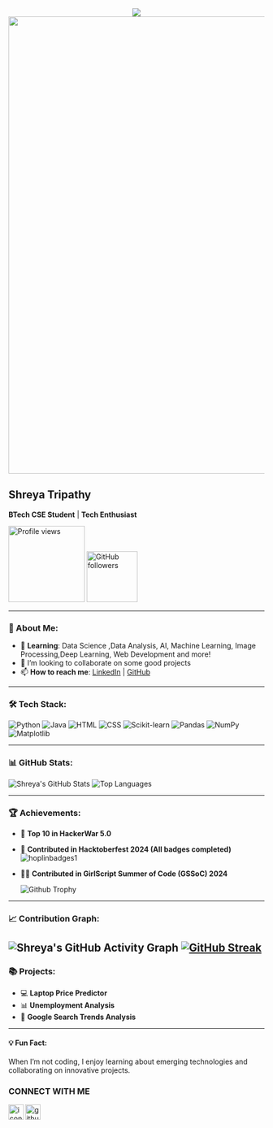 <div align="center">
  <img src="https://readme-typing-svg.herokuapp.com?color=DA70D6&center=true&vCenter=true&size=40&width=900&height=80&lines=👋+Hello+!!+I'm+Shreya+Tripathy!" />
</div>

<img src="https://raw.githubusercontent.com/alo7lika/PyVerse/refs/heads/main/Images/212284100-561aa473-3905-4a80-b561-0d28506553ee.gif" width="900">


## Shreya Tripathy 

**BTech CSE Student** | **Tech Enthusiast** 

<p align="left">
  <img src="https://komarev.com/ghpvc/?username=Shreya7tripathy&color=blue&style=flat-square" alt="Profile views" width="150"/>
  <a href="https://github.com/Shreya7tripathy">
    <img src="https://img.shields.io/github/followers/Shreya7tripathy?label=Follow&style=social" alt="GitHub followers" width="100"/>
  </a>
</p>


---

### 🚀 About Me:
- 🌱 **Learning**: Data Science ,Data Analysis, AI, Machine Learning, Image Processing,Deep Learning, Web Development and more!
- 💞️ I’m looking to collaborate on some good projects
- 📫 **How to reach me**: [LinkedIn](https://www.linkedin.com/in/shreyatripathy7/) | [GitHub](https://github.com/Shreya7tripathy)

---

### 🛠️ Tech Stack:
![Python](https://img.shields.io/badge/Python-3776AB?style=for-the-badge&logo=python&logoColor=white)
![Java](https://img.shields.io/badge/Java-007396?style=for-the-badge&logo=java&logoColor=white)
![HTML](https://img.shields.io/badge/HTML5-E34F26?style=for-the-badge&logo=html5&logoColor=white)
![CSS](https://img.shields.io/badge/CSS3-1572B6?style=for-the-badge&logo=css3&logoColor=white)
![Scikit-learn](https://img.shields.io/badge/Scikit--learn-F7931E?style=for-the-badge&logo=scikit-learn&logoColor=white)
![Pandas](https://img.shields.io/badge/Pandas-150458?style=for-the-badge&logo=pandas&logoColor=white)
![NumPy](https://img.shields.io/badge/NumPy-013243?style=for-the-badge&logo=numpy&logoColor=white)
![Matplotlib](https://img.shields.io/badge/Matplotlib-00457C?style=for-the-badge&logo=matplotlib&logoColor=white)

---
### 📊 GitHub Stats:

![Shreya's GitHub Stats](https://github-readme-stats.vercel.app/api?username=Shreya7tripathy&show_icons=true&theme=radical)
![Top Languages](https://github-readme-stats.vercel.app/api/top-langs/?username=Shreya7tripathy&layout=compact&theme=radical)

---



### 🏆 Achievements:
- 🎉 **Top 10 in HackerWar 5.0**
- 🌟 **Contributed in Hacktoberfest 2024 (All badges completed)**
  ![hoplinbadges1](https://github.com/user-attachments/assets/0e4eadf3-b70f-42da-bf0c-918c26a1bb71)

- 👩‍💻 **Contributed in GirlScript Summer of Code (GSSoC) 2024**

  ![Github Trophy](https://github-profile-trophy.vercel.app/?username=Shreya7tripathy&theme=discord)

---


### 📈 Contribution Graph:

![Shreya's GitHub Activity Graph](https://github-readme-activity-graph.vercel.app/graph?username=Shreya7tripathy&theme=react-dark&hide_border=true)
[![GitHub Streak](https://github-readme-streak-stats.herokuapp.com?user=Shreya7tripathy&theme=algolia)](https://git.io/streak-stats)
---




### 📚 Projects:

- 💻 **Laptop Price Predictor**
- 📊 **Unemployment Analysis**
- 🧠 **Google Search Trends Analysis**


---

#### 💡 Fun Fact:
When I’m not coding, I enjoy learning about emerging technologies and collaborating on innovative projects.


  
### CONNECT WITH ME

<a href="https://www.linkedin.com/in/shreyatripathy7">
  <img align="left" src="https://github.com/user-attachments/assets/91a936a6-0a68-4523-b9dc-3657749246e8" alt="icon | LinkedIn" width="30px"/> <!-- Increased size -->
</a>
<a href="https://github.com/Shreya7tripathy">
  <img align="left" src="https://github.com/user-attachments/assets/8521e6ca-c203-4c98-a510-1ed549610e10" alt="github icon" width="30px"/> <!-- Increased size -->
</a>
<br><br>



<!---
Shreya7tripathy/Shreya7tripathy is a ✨ special ✨ repository because its `README.md` (this file) appears on your GitHub profile.
You can click the Preview link to take a look at your changes.
--->
